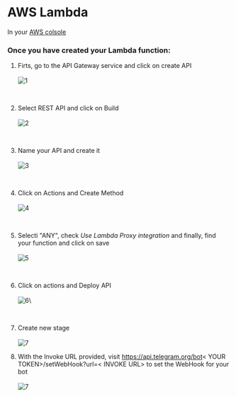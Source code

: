 # AWS Lambda
In your [AWS colsole](https://aws.amazon.com/console/)
### Once you have created your Lambda function:
1. Firts, go to the API Gateway service and click on create API </br> </br>
![1](https://github.com/ga-vo/Tutorias-TelegramBot-Py-AWS/blob/master/images/Steps/1_.png)
</br>

2. Select REST API and click on Build </br> </br>
![2](https://github.com/ga-vo/Tutorias-TelegramBot-Py-AWS/blob/master/images/Steps/2.png)
</br>

3. Name your API and create it </br> </br>
![3](https://github.com/ga-vo/Tutorias-TelegramBot-Py-AWS/blob/master/images/Steps/3.png)
</br>

4. Click on Actions and Create Method  </br> </br>
![4](https://github.com/ga-vo/Tutorias-TelegramBot-Py-AWS/blob/master/images/Steps/4.png)
</br>

5. Selecti "ANY", check *Use Lambda Proxy integration* and finally, find your function and click on save</br> </br>
![5](https://github.com/ga-vo/Tutorias-TelegramBot-Py-AWS/blob/master/images/Steps/5.png)
</br>

6. Click on actions and Deploy API</br> </br>
![6](https://github.com/ga-vo/Tutorias-TelegramBot-Py-AWS/blob/master/images/Steps/6.png)\
</br>

7. Create new stage</br> </br>
![7](https://github.com/ga-vo/Tutorias-TelegramBot-Py-AWS/blob/master/images/Steps/7.png)

7. With the Invoke URL provided, visit https://api.telegram.org/bot< YOUR TOKEN>/setWebHook?url=< INVOKE URL> to set the WebHook for your bot</br> </br>
![7](https://github.com/ga-vo/Tutorias-TelegramBot-Py-AWS/blob/master/images/Steps/8.png)
